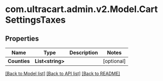 # com.ultracart.admin.v2.Model.CartSettingsTaxes
## Properties

Name | Type | Description | Notes
------------ | ------------- | ------------- | -------------
**Counties** | **List&lt;string&gt;** |  | [optional] 


[[Back to Model list]](../README.md#documentation-for-models) [[Back to API list]](../README.md#documentation-for-api-endpoints) [[Back to README]](../README.md)

